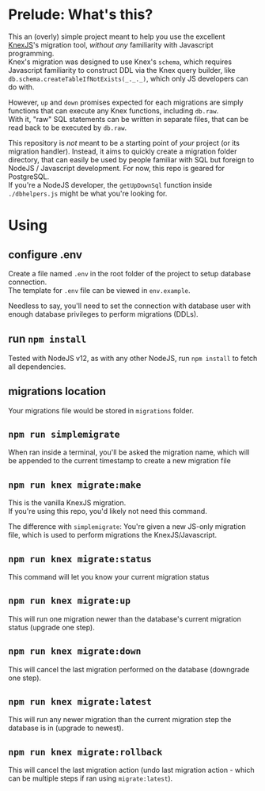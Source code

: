 # Prelude: What's this?

This an (overly) simple project meant to help you use the excellent [KnexJS](http://knexjs.org/)'s migration tool, _without any_ familiarity with Javascript programming.  
Knex's migration was designed to use Knex's `schema`, which requires Javascript familiarity to construct DDL via the Knex query builder, like `db.schema.createTableIfNotExists(_._._)`, which only JS developers can do with.

However, `up` and `down` promises expected for each migrations are simply functions that can execute any Knex functions, including `db.raw`.  
With it, "raw" SQL statements can be written in separate files, that can be read back to be executed by `db.raw`.

This repository is _not_ meant to be a starting point of _your_ project (or its migration handler). Instead, it aims to quickly create a migration folder directory, that can easily be used by people familiar with SQL but foreign to NodeJS / Javascript development. For now, this repo is geared for PostgreSQL.  
If you're a NodeJS developer, the `getUpDownSql` function inside `./dbhelpers.js` might be what you're looking for.

# Using

## configure .env

Create a file named `.env` in the root folder of the project to setup database connection.  
The template for `.env` file can be viewed in `env.example`.

Needless to say, you'll need to set the connection with database user with enough database privileges to perform migrations (DDLs).

## run `npm install`

Tested with NodeJS v12, as with any other NodeJS, run `npm install` to fetch all dependencies.

## migrations location

Your migrations file would be stored in `migrations` folder.

## `npm run simplemigrate`

When ran inside a terminal, you'll be asked the migration name, which will be appended to the current timestamp to create a new migration file

## `npm run knex migrate:make`


This is the vanilla KnexJS migration.  
If you're using this repo, you'd likely not need this command.

The difference with `simplemigrate`: You're given a new JS-only migration file, which is used to perform migrations the KnexJS/Javascript. 

## `npm run knex migrate:status`

This command will let you know your current migration status

## `npm run knex migrate:up`

This will run one migration newer than the database's current migration status (upgrade one step).

## `npm run knex migrate:down`

This will cancel the last migration performed on the database (downgrade one step).

## `npm run knex migrate:latest`

This will run any newer migration than the current migration step the database is in (upgrade to newest).

## `npm run knex migrate:rollback`

This will cancel the last migration action (undo last migration action - which can be multiple steps if ran using `migrate:latest`).
